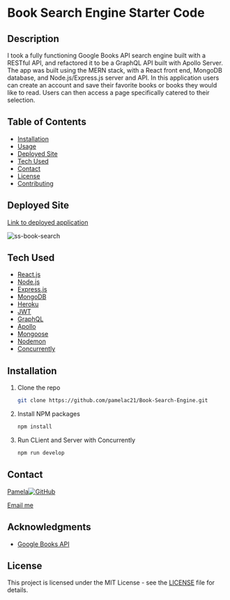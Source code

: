 # Book Search Engine Starter Code


## Description
I took a fully functioning Google Books API search engine built with a RESTful API, and refactored it to be a GraphQL API built with Apollo Server. The app was built using the MERN stack, with a React front end, MongoDB database, and Node.js/Express.js server and API.
In this application users can create an account and save their favorite books or books they would like to read. Users can then access a page specifically catered to their selection.


## Table of Contents

- [Installation](#installation)
- [Usage](#usage)
- [Deployed Site](#deployed-site)
- [Tech Used](#tech-used)
- [Contact](#contact)
- [License](#license)
- [Contributing](#contributing)



## Deployed Site
[Link to deployed application](https://limitless-sea-64444.herokuapp.com/)

![ss-book-search](https://user-images.githubusercontent.com/87335354/148472925-348c1743-8032-444c-8127-7903a379f657.png)



## Tech Used

* [React.js](https://reactjs.org/)
* [Node.js](https://nodejs.org/)
* [Express.js](https://expressjs.com/)
* [MongoDB](https://www.mongodb.com/)
* [Heroku](https://www.heroku.com/)
* [JWT](https://jwt.io/)
* [GraphQL](https://graphql.org/)
* [Apollo](https://apollographql.com/)
* [Mongoose](https://mongoosejs.com/)
* [Nodemon](https://nodemon.io/)
* [Concurrently](https://github.com/open-cli-tools/concurrently#readme)


## Installation

1. Clone the repo
   ```sh
   git clone https://github.com/pamelac21/Book-Search-Engine.git
   ```
2. Install NPM packages
   ```sh
   npm install
   ```
3. Run CLient and Server with Concurrently
   ```sh
   npm run develop
   ```
   
   
## Contact
   
[Pamela](https://github.com/pamelac21)[![GitHub](https://img.shields.io/badge/--181717?logo=github&logoColor=ffffff)](https://github.com/)

[Email me](pamelac021@gmail.com)
   
   
## Acknowledgments
   
* [Google Books API](https://developers.google.com/books)


## License

This project is licensed under the MIT License - see the [LICENSE](LICENSE) file for details.
   
